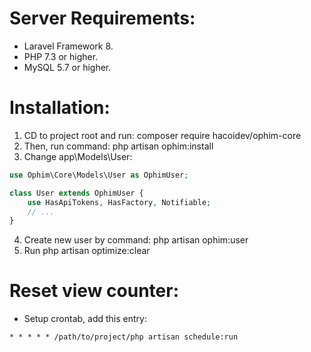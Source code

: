 # Server Requirements:
- Laravel Framework 8.
- PHP 7.3 or higher.
- MySQL 5.7 or higher.

# Installation:
1. CD to project root and run: composer require hacoidev/ophim-core
2. Then, run command: php artisan ophim:install
3. Change app\Models\User:
```php
use Ophim\Core\Models\User as OphimUser;

class User extends OphimUser {
    use HasApiTokens, HasFactory, Notifiable;
    // ...
}
```

4. Create new user by command: php artisan ophim:user
5. Run php artisan optimize:clear

# Reset view counter:
- Setup crontab, add this entry:
```
* * * * * /path/to/project/php artisan schedule:run
```
